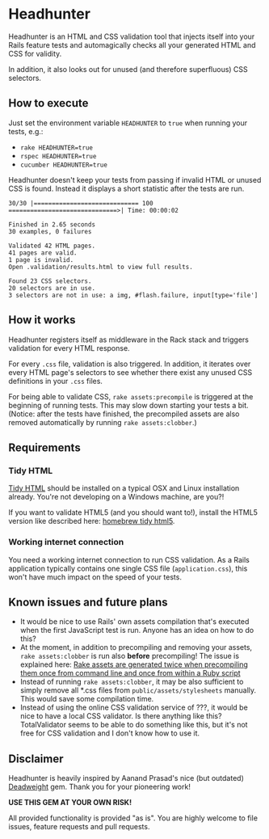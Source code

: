 # Headhunter

Headhunter is an HTML and CSS validation tool that injects itself into your Rails feature tests and automagically checks all your generated HTML and CSS for validity.

In addition, it also looks out for unused (and therefore superfluous) CSS selectors.

## How to execute

Just set the environment variable `HEADHUNTER` to `true` when running your tests, e.g.:

- `rake HEADHUNTER=true`
- `rspec HEADHUNTER=true`
- `cucumber HEADHUNTER=true`

Headhunter doesn't keep your tests from passing if invalid HTML or unused CSS is found. Instead it displays a short statistic after the tests are run.

    30/30 |============================= 100 ==============================>| Time: 00:00:02

    Finished in 2.65 seconds
    30 examples, 0 failures

    Validated 42 HTML pages.
    41 pages are valid.
    1 page is invalid.
    Open .validation/results.html to view full results.

    Found 23 CSS selectors.
    20 selectors are in use.
    3 selectors are not in use: a img, #flash.failure, input[type='file']

## How it works

Headhunter registers itself as middleware in the Rack stack and triggers validation for every HTML response.

For every `.css` file, validation is also triggered. In addition, it iterates over every HTML page's selectors to see whether there exist any unused CSS definitions in your `.css` files.

For being able to validate CSS, `rake assets:precompile` is triggered at the beginning of running tests. This may slow down starting your tests a bit. (Notice: after the tests have finished, the precompiled assets are also removed automatically by running `rake assets:clobber`.)

## Requirements

### Tidy HTML

[Tidy HTML](http://tidy.sourceforge.net/) should be installed on a typical OSX and Linux installation already. You're not developing on a Windows machine, are you?!

If you want to validate HTML5 (and you should want to!), install the HTML5 version like described here: [homebrew tidy html5](http://techblog.willshouse.com/2013/10/21/homebrew-tidy-html5/).

### Working internet connection

You need a working internet connection to run CSS validation. As a Rails application typically contains one single CSS file (`application.css`), this won't have much impact on the speed of your tests.

## Known issues and future plans

- It would be nice to use Rails' own assets compilation that's executed when the first JavaScript test is run. Anyone has an idea on how to do this?
- At the moment, in addition to precompiling and removing your assets, `rake assets:clobber` is run also **before** precompiling! The issue is explained here: [Rake assets are generated twice when precompiling them once from command line and once from within a Ruby script](http://stackoverflow.com/questions/20938891/rake-assets-are-generated-twice-when-precompiling-them-once-from-command-line-an)
- Instead of running `rake assets:clobber`, it may be also sufficient to simply remove all *.css files from `public/assets/stylesheets` manually. This would save some compilation time.
- Instead of using the online CSS validation service of ???, it would be nice to have a local CSS validator. Is there anything like this? TotalValidator seems to be able to do something like this, but it's not free for CSS validation and I don't know how to use it.

## Disclaimer

Headhunter is heavily inspired by Aanand Prasad's nice (but outdated) [Deadweight](https://github.com/aanand/deadweight) gem. Thank you for your pioneering work!

**USE THIS GEM AT YOUR OWN RISK!**

All provided functionality is provided "as is". You are highly welcome to file issues, feature requests and pull requests.
